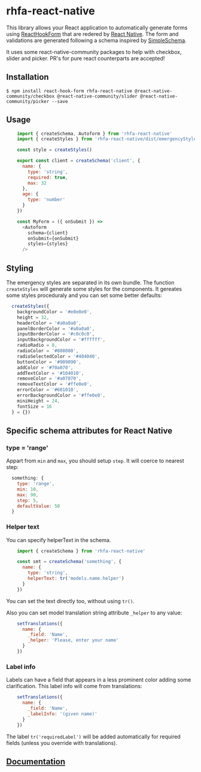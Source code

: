 # rhfa-react-native

This library allows your React application to automatically generate forms using [ReactHookForm](https://react-hook-form.com/) that are redered by [React Native](https://reactnative.dev/). The form and validations are generated following a schema inspired by [SimpleSchema](https://github.com/aldeed/simple-schema-js).

It uses some react-native-community packages to help with checkbox, slider and picker. PR's for pure react counterparts are accepted!

## Installation

    $ npm install react-hook-form rhfa-react-native @react-native-community/checkbox @react-native-community/slider @react-native-community/picker --save

## Usage

```javascript
    import { createSchema, Autoform } from 'rhfa-react-native'
    import { createStyles } from 'rhfa-react-native/dist/emergencyStyles'

    const style = createStyles()

    export const client = createSchema('client', {
      name: {
        type: 'string',
        required: true,
        max: 32
      },
      age: {
        type: 'number'
      }
    })

    const MyForm = ({ onSubmit }) =>
      <Autoform
        schema={client}
        onSubmit={onSubmit}
        styles={styles}
      />
```

## Styling

The emergency styles are separated in its own bundle. The function `createStyles` will generate some styles for the components. It gereates some styles proceduraly and you can set some better defaults:

```javascript
  createStyles({
    backgroundColor = '#e0e0e0',
    height = 32,
    headerColor = '#a0a0a0',
    panelBorderColor = '#a0a0a0',
    inputBorderColor = '#c0c0c0',
    inputBackgroundColor = '#ffffff',
    radioRadio = 8,
    radioColor = '#808080',
    radioSelectedColor = '#404040',
    buttonColor = '#909090',
    addColor = '#70a070',
    addTextColor = '#104010',
    removeColor = '#a07070',
    removeTextColor = '#ffe0e0',
    errorColor = '#601010',
    errorBackgroundColor = '#ffe0e0',
    miniHeight = 24,
    fontSize = 16
  } = {})

```

## Specific schema attributes for React Native

### type = 'range'

Appart from `min` and `max`, you should setup `step`. It will coerce to nearest step:

```javascript
  something: {
    type: 'range',
    min: 10,
    max: 90,
    step: 5,
    defaultValue: 50
  }
```

### Helper text

You can specify helperText in the schema.

```javascript
    import { createSchema } from 'rhfa-react-native'

    const smt = createSchema('something', {
      name: {
        type: 'string',
        helperText: tr('models.name.helper')
      }
    })
```

You can set the text directly too, without using `tr()`.

Also you can set model translation string attribute `_helper` to any value:

```javascript
    setTranslations({
      name: {
        _field: 'Name',
        _helper: 'Please, enter your name'
      }
    })
```

### Label info

Labels can have a field that appears in a less prominent color adding some clarification. This label info will come from translations:

```javascript
    setTranslations({
      name: {
        _field: 'Name',
        _labelInfo: '(given name)'
      }
    })
```

The label `tr('requiredLabel')` will be added automatically for required fields (unless you override with translations).

## [Documentation](https://github.com/dgonz64/react-hook-form-auto)
